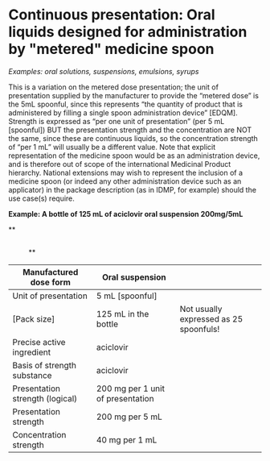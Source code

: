 # Continuous presentation: Oral liquids designed for administration by "metered" medicine spoon

_Examples: oral solutions, suspensions, emulsions, syrups_

This is a variation on the metered dose presentation; the unit of presentation supplied by the manufacturer to provide the “metered dose” is the 5mL spoonful, since this represents “the quantity of product that is administered by filling a single spoon administration device” \[EDQM]. Strength is expressed as “per one unit of presentation” (per 5 mL \[spoonful]) BUT the presentation strength and the concentration are NOT the same, since these are continuous liquids, so the concentration strength of “per 1 mL” will usually be a different value. Note that explicit representation of the medicine spoon would be as an administration device, and is therefore out of scope of the international Medicinal Product hierarchy. National extensions may wish to represent the inclusion of a medicine spoon (or indeed any other administration device such as an applicator) in the package description (as in IDMP, for example) should the use case(s) require.

**Example: A bottle of 125 mL of aciclovir oral suspension 200mg/5mL**

\*\*

<figure><img src="../../../../../../authoring/pharmaceutical-and-biologic-product/images/304775953.jpg" alt=""><figcaption><p>**</p></figcaption></figure>

| Manufactured dose form          | Oral suspension                   |                                        |
| ------------------------------- | --------------------------------- | -------------------------------------- |
| Unit of presentation            | 5 mL \[spoonful]                  |                                        |
| \[Pack size]                    | 125 mL in the bottle              | Not usually expressed as 25 spoonfuls! |
| Precise active ingredient       | aciclovir                         |                                        |
| Basis of strength substance     | aciclovir                         |                                        |
| Presentation strength (logical) | 200 mg per 1 unit of presentation |                                        |
| Presentation strength           | 200 mg per 5 mL                   |                                        |
| Concentration strength          | 40 mg per 1 mL                    |                                        |
